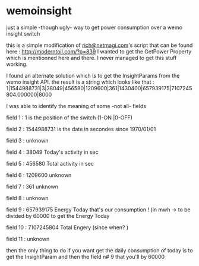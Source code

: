 # wemoinsight
just a simple -though ugly- way to get power consumption over a wemo insight switch


this is a simple modification of rich@netmagi.com's script that can be found here : http://moderntoil.com/?p=839
I wanted to get the GetPower Property which is mentionned here and there. 
I never managed to get this stuff working. 


I found an alternate solution which is to get the InsightParams from the wemo insight API.
the result is a string which looks like that : 
1|1544988731|3|38049|456580|1209600|361|1430400|657939175|7107245804.000000|8000



I was able to identify the meaning of some -not all- fields


field 1 : 1 is the position of the switch (1-ON |0-OFF)

field 2 : 1544988731 is the date in secondes since 1970/01/01

field 3 : unknown

field 4 : 38049 Today's activity in sec

field 5 : 456580 Total activity in sec

field 6 : 1209600 unknown

field 7 : 361 unknown

field 8 : unknown 

field 9 :  657939175 Energy Today that's our consumption ! (in mwh -> to be divided by 60000 to get the Energy Today 

field 10 : 7107245804 Total Engery (since when? )

field 11 : unknown 

then the only thing to do if you want get the daily consumption of today is to get the InsightParam and then the field n# 9 that you'll by 60000
